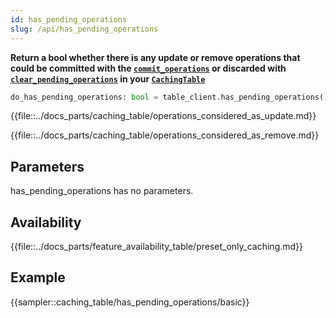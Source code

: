 ```yaml
---
id: has_pending_operations
slug: /api/has_pending_operations
---
```


**Return a bool whether there is any update or remove operations that could be committed with the
[```commit_operations```](../api/commit_operations.md) or discarded with 
[```clear_pending_operations```](../api/clear_pending_operations.md) in your 
[```CachingTable```](../caching_table/introduction.md)**

```python
do_has_pending_operations: bool = table_client.has_pending_operations()
```

{{file::../docs_parts/caching_table/operations_considered_as_update.md}}

{{file::../docs_parts/caching_table/operations_considered_as_remove.md}}

## Parameters

has_pending_operations has no parameters.
 
## Availability

{{file::../docs_parts/feature_availability_table/preset_only_caching.md}}

## Example

{{sampler::caching_table/has_pending_operations/basic}}

